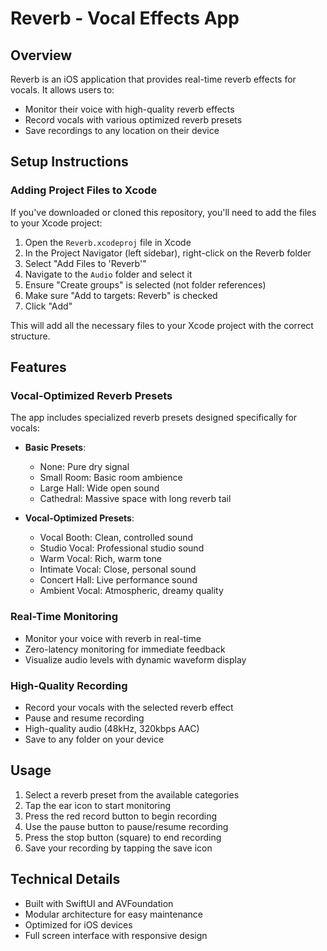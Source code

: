 # Reverb - Vocal Effects App

## Overview
Reverb is an iOS application that provides real-time reverb effects for vocals. It allows users to:
- Monitor their voice with high-quality reverb effects
- Record vocals with various optimized reverb presets
- Save recordings to any location on their device

## Setup Instructions

### Adding Project Files to Xcode

If you've downloaded or cloned this repository, you'll need to add the files to your Xcode project:

1. Open the `Reverb.xcodeproj` file in Xcode
2. In the Project Navigator (left sidebar), right-click on the Reverb folder
3. Select "Add Files to 'Reverb'"
4. Navigate to the `Audio` folder and select it
5. Ensure "Create groups" is selected (not folder references)
6. Make sure "Add to targets: Reverb" is checked
7. Click "Add"

This will add all the necessary files to your Xcode project with the correct structure.

## Features

### Vocal-Optimized Reverb Presets

The app includes specialized reverb presets designed specifically for vocals:

- **Basic Presets**:
  - None: Pure dry signal
  - Small Room: Basic room ambience
  - Large Hall: Wide open sound
  - Cathedral: Massive space with long reverb tail

- **Vocal-Optimized Presets**:
  - Vocal Booth: Clean, controlled sound
  - Studio Vocal: Professional studio sound
  - Warm Vocal: Rich, warm tone
  - Intimate Vocal: Close, personal sound
  - Concert Hall: Live performance sound
  - Ambient Vocal: Atmospheric, dreamy quality

### Real-Time Monitoring

- Monitor your voice with reverb in real-time
- Zero-latency monitoring for immediate feedback
- Visualize audio levels with dynamic waveform display

### High-Quality Recording

- Record your vocals with the selected reverb effect
- Pause and resume recording
- High-quality audio (48kHz, 320kbps AAC)
- Save to any folder on your device

## Usage

1. Select a reverb preset from the available categories
2. Tap the ear icon to start monitoring
3. Press the red record button to begin recording
4. Use the pause button to pause/resume recording
5. Press the stop button (square) to end recording
6. Save your recording by tapping the save icon

## Technical Details

- Built with SwiftUI and AVFoundation
- Modular architecture for easy maintenance
- Optimized for iOS devices
- Full screen interface with responsive design 